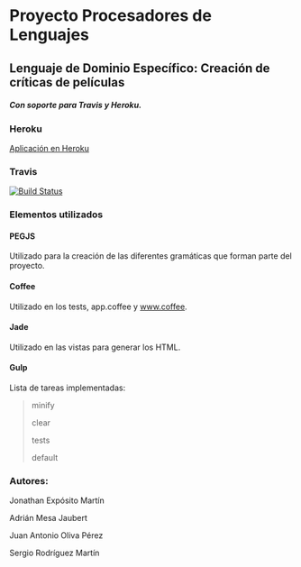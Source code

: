 # Proyecto Procesadores de Lenguajes


## Lenguaje de Dominio Específico: Creación de críticas de películas

##### Con soporte para Travis y Heroku.

### Heroku

[Aplicación en Heroku](http://pl-lde.herokuapp.com/ "Heroku")

### Travis

[![Build Status](https://travis-ci.org/alu0100699968/PL_LDE.svg?branch=master)](https://travis-ci.org/alu0100699968/PL_LDE)

### Elementos utilizados

#### PEGJS

Utilizado para la creación de las diferentes gramáticas que forman parte del proyecto.

#### Coffee

Utilizado en los tests, app.coffee y www.coffee.

#### Jade

Utilizado en las vistas para generar los HTML.

#### Gulp

Lista de tareas implementadas:

> minify
>
> clear
>
> tests
>
> default

### Autores:

Jonathan Expósito Martín

Adrián Mesa Jaubert

Juan Antonio Oliva Pérez

Sergio Rodríguez Martín
